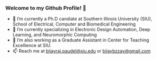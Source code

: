 ### Welcome to my Github Profile! 👋


<!--
**bijayraj/bijayraj** is a ✨ _special_ ✨ repository because its `README.md` (this file) appears on your GitHub profile.

Here are some ideas to get you started:
-->
- 🔭 I’m currently a Ph.D candiate at Southern Illinois University (SIU), School of Electrical, Computer and Biomedical Engineering
- 🌱 I’m currently specializing in Electronic Design Automation, Deep Learning, and Neuromorphic Computing
- 👯 I’m also working as a Graduate Assistant in Center for Teaching Excellience at SIU. 
- 📫 Reach me at bijayraj.paudel@siu.edu or bijaybzzay@gmail.com
